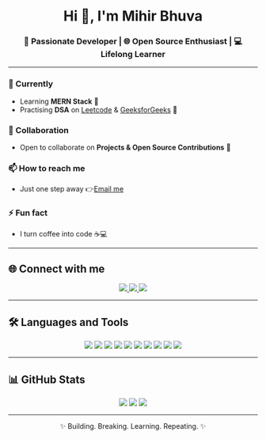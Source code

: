 <h1 align="center">Hi 👋, I'm Mihir Bhuva</h1>
<h3 align="center">🚀 Passionate Developer | 🌐 Open Source Enthusiast | 💻 Lifelong Learner</h3>

---

### 🔭 Currently
- Learning **MERN Stack** 🌱  
- Practising **DSA** on [Leetcode](https://leetcode.com/) & [GeeksforGeeks](https://www.geeksforgeeks.org/) 🧩  

### 👯 Collaboration
- Open to collaborate on **Projects & Open Source Contributions** 🤝  

### 📫 How to reach me
- Just one step away 👉<a href="https://mail.google.com/mail/?view=cm&to=mihirbhuva1@gmail.com" target="_blank">Email me
</a>


### ⚡ Fun fact
- I turn coffee into code ☕💻  

---

## 🌐 Connect with me
<p align="center">
  <a href="https://github.com/SWEETKANUDO" target="_blank">
    <img src="https://img.shields.io/badge/GitHub-100000?style=for-the-badge&logo=github&logoColor=white" />
  </a>
  <a href="mailto:mihirbh@gmail.com">
    <img src="https://img.shields.io/badge/Gmail-D14836?style=for-the-badge&logo=gmail&logoColor=white" />
  </a>
  <a href="https://www.linkedin.com/in/mihir-bhuva/" target="_blank">
    <img src="https://img.shields.io/badge/LinkedIn-0077B5?style=for-the-badge&logo=linkedin&logoColor=white" />
  </a>
</p>

---

## 🛠️ Languages and Tools
<p align="center">
  <img src="https://img.shields.io/badge/C-00599C?style=for-the-badge&logo=c&logoColor=white" />
  <img src="https://img.shields.io/badge/C++-00599C?style=for-the-badge&logo=cplusplus&logoColor=white" />
  <img src="https://img.shields.io/badge/HTML5-E34F26?style=for-the-badge&logo=html5&logoColor=white" />
  <img src="https://img.shields.io/badge/CSS3-1572B6?style=for-the-badge&logo=css3&logoColor=white" />
  <img src="https://img.shields.io/badge/JavaScript-F7DF1E?style=for-the-badge&logo=javascript&logoColor=black" />
  <img src="https://img.shields.io/badge/React-61DAFB?style=for-the-badge&logo=react&logoColor=black" />
  <img src="https://img.shields.io/badge/Node.js-339933?style=for-the-badge&logo=node.js&logoColor=white" />
  <img src="https://img.shields.io/badge/Express-000000?style=for-the-badge&logo=express&logoColor=white" />
  <img src="https://img.shields.io/badge/MongoDB-47A248?style=for-the-badge&logo=mongodb&logoColor=white" />
  <img src="https://img.shields.io/badge/MySQL-005C84?style=for-the-badge&logo=mysql&logoColor=white" />
</p>

---

## 📊 GitHub Stats
<p align="center">
  <img src="https://github-readme-stats.vercel.app/api?username=SWEETKANUDO&show_icons=true&theme=tokyonight" />
  <img src="https://github-readme-streak-stats.herokuapp.com/?user=SWEETKANUDO&theme=tokyonight" />
  <img src="https://github-readme-stats.vercel.app/api/top-langs/?username=SWEETKANUDO&layout=compact&theme=tokyonight" />
</p>

---

<p align="center">✨ Building. Breaking. Learning. Repeating. ✨</p>
